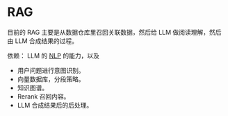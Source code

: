 # RAG
目前的 RAG 主要是从数据仓库里召回关联数据，然后给 LLM 做阅读理解，然后由 LLM 合成结果的过程。

依赖： LLM 的 [NLP](../skill/nlp/readme.md) 的能力，以及
* 用户问题进行意图识别。
* 向量数据库，分段策略。
* 知识图谱。
* Rerank 召回内容。
* LLM 合成结果后的后处理。